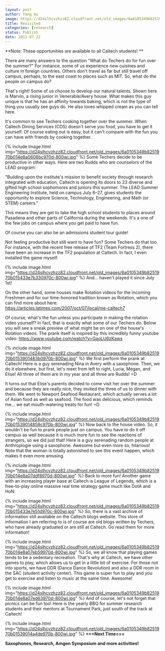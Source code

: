 ```yaml
---
layout: post
author: Yang Hu
image: https://d24slhcvzhzz82.cloudfront.net/old_images/6a0105349b8251970b01539012b31c970b-800wi.jpg
title: Revisited
categories: [research]
status: Publish
date: 2011-07-22
---
```



**Note: These opportunities are available to all Caltech students! **

There are many answers to the question "What do Techers do for fun over the summer?" For instance, some of us experience new cuisines and culture in foreign countries. Others don't travel as far but still travel off campus, perhaps, to the east coast to places such as MIT. So, what do the people on campus do?

That's right! Some of us choose to develop our natural talents. Shown here is Marvin, a rising junior in Venerable/Avery house. What makes this guy unique is that he has an affinity towards baking, which is not the type of thing you usually see guys do. He also loves whipped cream as you can tell here.

It's common to see Techers cooking together over the summer. When Caltech Dining Services (CDS) doesn't serve you food, you have to get it yourself. Of course eating out is easy, but it can't compare with the fun you can have with friends by cooking together.


{% include image.html img="https://d24slhcvzhzz82.cloudfront.net/old_images/6a0105349b8251970b014e8a0606bc970d-800wi.jpg" %}
Some Techers decide to be productive in other ways. Here are two Rudds who are counselors of the LEAD program:


"Building upon the institute's mission to benefit society through  research integrated with education, Caltech is opening its doors to 23  diverse and gifted high school sophomores and juniors this summer. The  LEAD Summer Engineering Institute, held on campus July 6–27, gives  students the opportunity to explore Science, Technology, Engineering,  and Math (or STEM) careers."


This means they are get to take the high school students to places around Pasadena and other parts of California during the weekends. It's a one of the few jobs on campus where you get paid to have fun.

Of course you can also be an admissions student tour guide!

Not feeling productive but still want to have fun? Some Techers do that too. For instance, with the recent free release of TF2 (Team Fortress 2), there have been an increase in the TF2 population at Caltech. In fact, I even installed the game myself:

{% include image.html img="https://d24slhcvzhzz82.cloudfront.net/old_images/6a0105349b8251970b015433e7b330970c-800wi.jpg" %}
And... haven't played it since July 1st!

On the other hand, some houses make Rotation videos for the incoming Freshmen and for our time-honored tradition known as Rotation, which you can find more about here: <a href="https://articles.latimes.com/2007/oct/07/local/me-caltech7" target="_self">https://articles.latimes.com/2007/oct/07/local/me-caltech7 </a>

Of course, what's the fun unless you participate in making the rotation video yourself? In fact, that is exactly what some of our Techers do. Below you will see a sneak preview of what might be on one of the house's Rotation videos. The prank itself is inspired by this incredibly funny youtube video: <a href="https://www.youtube.com/watch?v=GaoLU6zKaws" target="_self">https://www.youtube.com/watch?v=GaoLU6zKaws</a>

{% include image.html img="https://d24slhcvzhzz82.cloudfront.net/old_images/6a0105349b8251970b0153901483b0970b-800wi.jpg" %}
We first perform the prank at Caltech! Here is a guy serenading Nina in Avery with a saxophone. Then, we do it elsewhere, but first, let's meet from left to right, Lucia, Megan, and Elise! All three of them are in my year and all three are Rudds! =D

It turns out that Elise's parents decided to come visit her over the summer and because they are really nice, they invited the three of us to dinner with them. We went to Newport Seafood Restaurant, which actually serves a lot of Asian food as well as seafood. The food was delicious, which reminds me... we eat mouth-watering treats for fun! =D

{% include image.html img="https://d24slhcvzhzz82.cloudfront.net/old_images/6a0105349b8251970b01539014859c970b-800wi.jpg" %}
Now back to the house video. So, it wouldn't be fun to prank people just on campus. You have to do it off campus as well because it is much more fun to see the reactions of strangers, so we did just that! Here is a guy serenading random people at Anthroplogie using a saxophone. Awesome but even more so, hilarious! Note that the woman is totally astonished to see this event happen, which makes it even more amusing.


{% include image.html img="https://d24slhcvzhzz82.cloudfront.net/old_images/6a0105349b8251970b014e8a07ddf8970d-800wi.jpg" %}
Back to more fun! Another game with an increasing player base at Caltech is League of  Legends, which is a free-to-play online massive real time strategy game  much like DotA and HoN:

{% include image.html img="https://d24slhcvzhzz82.cloudfront.net/old_images/6a0105349b8251970b015433e7e51d970c-800wi.jpg" %}
So, there is a vast archive of information still available on the Caltech blogs website. This store of information I am referring to is of course are old blogs written by Techers, who have already graduated or are still at Caltech. Go read them for more information!

{% include image.html img="https://d24slhcvzhzz82.cloudfront.net/old_images/6a0105349b8251970b014e8a07eb59970d-800wi.jpg" %}
So, we all know that playing games tends to be a sedentary recreation. That's why at Caltech, we have other games to play, which allows us to get in a little bit of exercise. For those not into sports, we have DDR (Dance Dance Revolution) and also a DDR room in the SAC (student activity center). This game is super fun to play and you get to exercise and listen to music at the same time. Awesome!

{% include image.html img="https://d24slhcvzhzz82.cloudfront.net/old_images/6a0105349b8251970b014e8a07ed63970d-800wi.jpg" %}
And of course, let's not forget that picnics can be fun too! Here is the yearly BBQ for summer research students and their mentors at Tournament Park, just south of the track at Caltech!

{% include image.html img="https://d24slhcvzhzz82.cloudfront.net/old_images/6a0105349b8251970b01539014a4de970b-800wi.jpg" %}
**===Next Time===**

**Saxophones, Research, Amgen Symposium and more activities!**

